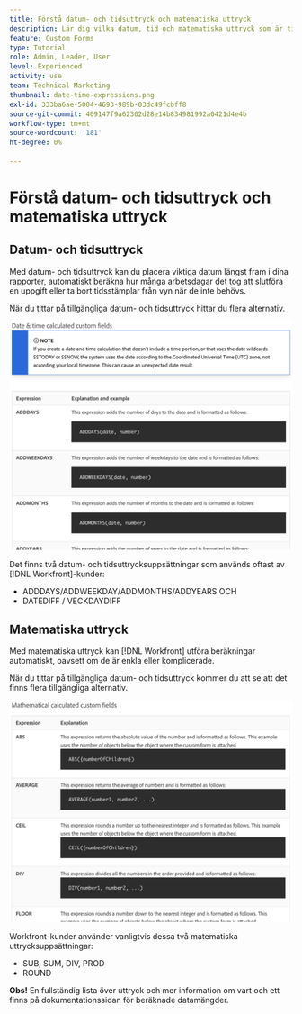 ```yaml
---
title: Förstå datum- och tidsuttryck och matematiska uttryck
description: Lär dig vilka datum, tid och matematiska uttryck som är tillgängliga och vilka som är tillgängliga när du skapar anpassade data i Adobe [!UICONTROL Workfront].
feature: Custom Forms
type: Tutorial
role: Admin, Leader, User
level: Experienced
activity: use
team: Technical Marketing
thumbnail: date-time-expressions.png
exl-id: 333ba6ae-5004-4693-989b-03dc49fcbff8
source-git-commit: 409147f9a62302d28e14b834981992a0421d4e4b
workflow-type: tm+mt
source-wordcount: '181'
ht-degree: 0%

---
```


# Förstå datum- och tidsuttryck och matematiska uttryck

## Datum- och tidsuttryck

Med datum- och tidsuttryck kan du placera viktiga datum längst fram i dina rapporter, automatiskt beräkna hur många arbetsdagar det tog att slutföra en uppgift eller ta bort tidsstämplar från vyn när de inte behövs.

När du tittar på tillgängliga datum- och tidsuttryck hittar du flera alternativ.

![Exempeluttryck för datum och tid](assets/datetimeexpressions01.png)

Det finns två datum- och tidsuttrycksuppsättningar som används oftast av [!DNL Workfront]-kunder:

* ADDDAYS/ADDWEEKDAY/ADDMONTHS/ADDYEARS OCH
* DATEDIFF / VECKDAYDIFF

## Matematiska uttryck

Med matematiska uttryck kan [!DNL Workfront] utföra beräkningar automatiskt, oavsett om de är enkla eller komplicerade.

När du tittar på tillgängliga datum- och tidsuttryck kommer du att se att det finns flera tillgängliga alternativ.

![Exempel på matematiska uttryck](assets/datetimeexpressions02.png)

Workfront-kunder använder vanligtvis dessa två matematiska uttrycksuppsättningar:

* SUB, SUM, DIV, PROD
* ROUND

<b>Obs!</b> En fullständig lista över uttryck och mer information om vart och ett finns på dokumentationssidan för beräknade datamängder.